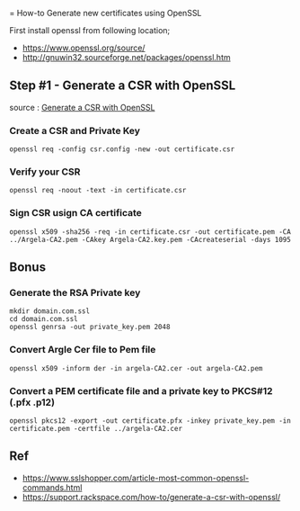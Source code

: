 = How-to Generate new certificates using OpenSSL

First install openssl from following location;

 - https://www.openssl.org/source/
 - http://gnuwin32.sourceforge.net/packages/openssl.htm
 
## Step #1 - Generate a CSR with OpenSSL
 
 source : [Generate a CSR with OpenSSL](https://support.rackspace.com/how-to/generate-a-csr-with-openssl/) 
 
### Create a CSR and Private Key

```
openssl req -config csr.config -new -out certificate.csr
```

### Verify your CSR

```
openssl req -noout -text -in certificate.csr
```

### Sign CSR usign CA certificate

````
openssl x509 -sha256 -req -in certificate.csr -out certificate.pem -CA ../Argela-CA2.pem -CAkey Argela-CA2.key.pem -CAcreateserial -days 1095
````

## Bonus

### Generate the RSA Private key
 
```
mkdir domain.com.ssl
cd domain.com.ssl
openssl genrsa -out private_key.pem 2048
```

### Convert Argle Cer file to Pem file

````
openssl x509 -inform der -in argela-CA2.cer -out argela-CA2.pem
````

### Convert a PEM certificate file and a private key to PKCS#12 (.pfx .p12)

````    
openssl pkcs12 -export -out certificate.pfx -inkey private_key.pem -in certificate.pem -certfile ../argela-CA2.cer
````

## Ref

- https://www.sslshopper.com/article-most-common-openssl-commands.html
- https://support.rackspace.com/how-to/generate-a-csr-with-openssl/